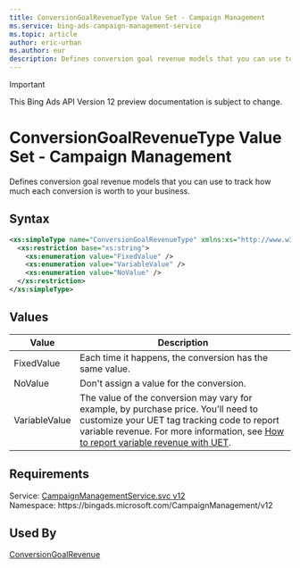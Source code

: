 ```yaml
---
title: ConversionGoalRevenueType Value Set - Campaign Management
ms.service: bing-ads-campaign-management-service
ms.topic: article
author: eric-urban
ms.author: eur
description: Defines conversion goal revenue models that you can use to track how much each conversion is worth to your business.
---
```

> [!IMPORTANT]
> This Bing Ads API Version 12 preview documentation is subject to change.

# ConversionGoalRevenueType Value Set - Campaign Management
Defines conversion goal revenue models that you can use to track how much each conversion is worth to your business.   

## Syntax
```xml
<xs:simpleType name="ConversionGoalRevenueType" xmlns:xs="http://www.w3.org/2001/XMLSchema">
  <xs:restriction base="xs:string">
    <xs:enumeration value="FixedValue" />
    <xs:enumeration value="VariableValue" />
    <xs:enumeration value="NoValue" />
  </xs:restriction>
</xs:simpleType>
```

## <a name="values"></a>Values

|Value|Description|
|-----------|---------------|
|<a name="fixedvalue"></a>FixedValue|Each time it happens, the conversion has the same value.|
|<a name="novalue"></a>NoValue|Don't assign a value for the conversion.|
|<a name="variablevalue"></a>VariableValue|The value of the conversion may vary for example, by purchase price. You'll need to customize your UET tag tracking code to report variable revenue. For more information, see [How to report variable revenue with UET](https://help.bingads.microsoft.com/#apex/3/en/56687/2/en/#ext:none).|

## Requirements
Service: [CampaignManagementService.svc v12](https://campaign.api.bingads.microsoft.com/Api/Advertiser/CampaignManagement/v11/CampaignManagementService.svc)  
Namespace: https\://bingads.microsoft.com/CampaignManagement/v12  

## Used By
[ConversionGoalRevenue](conversiongoalrevenue.md)  
